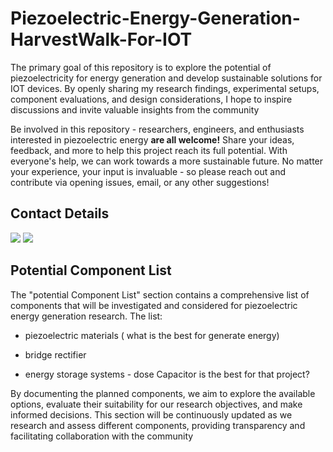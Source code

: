 # Piezoelectric-Energy-Generation-HarvestWalk-For-IOT 
The primary goal of this repository is to explore the potential of piezoelectricity for energy generation and develop sustainable solutions for IOT devices. By openly sharing my research findings, experimental setups, component evaluations, and design considerations, I hope to inspire discussions and invite valuable insights from the community


Be involved in this repository - researchers, engineers, and enthusiasts interested in piezoelectric energy **are all welcome!** Share your ideas, feedback, and more to help this project reach its full potential. With everyone's help, we can work towards a more sustainable future. No matter your experience, your input is invaluable - so please reach out and contribute via opening issues, email, or any other suggestions!

## Contact Details
[<img src="https://img.icons8.com/color/48/000000/gmail.png"/>](mailto:giloo1047@gmail.com)
[<img src="https://img.icons8.com/color/48/000000/linkedin.png"/>](https://www.linkedin.com/in/gil-adda-16385510b/)

## Potential Component List

The "potential Component List" section contains a comprehensive list of components that will be investigated and considered for piezoelectric energy generation research. The list: 
- piezoelectric materials ( what is the best for generate energy) 

- bridge rectifier

- energy storage systems - dose Capacitor is the best for that project? 



By documenting the planned components, we aim to explore the available options, evaluate their suitability for our research objectives, and make informed decisions. This section will be continuously updated as we research and assess different components, providing transparency and facilitating collaboration with the community
